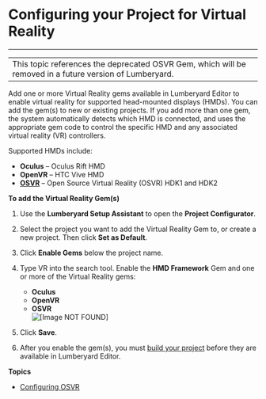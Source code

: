 # Configuring your Project for Virtual Reality<a name="virtual-reality-configuring"></a>


****  

|  | 
| --- |
|  This topic references the deprecated OSVR Gem, which will be removed in a future version of Lumberyard\.  | 

Add one or more Virtual Reality gems available in Lumberyard Editor to enable virtual reality for supported head\-mounted displays \(HMDs\)\. You can add the gem\(s\) to new or existing projects\. If you add more than one gem, the system automatically detects which HMD is connected, and uses the appropriate gem code to control the specific HMD and any associated virtual reality \(VR\) controllers\. 

Supported HMDs include:
+ **Oculus** – Oculus Rift HMD
+ **OpenVR** – HTC Vive HMD
+ [**OSVR**](virtual-reality-configuring-osvr.md) – Open Source Virtual Reality \(OSVR\) HDK1 and HDK2

**To add the Virtual Reality Gem\(s\)**

1. Use the **Lumberyard Setup Assistant** to open the **Project Configurator**\.

1. Select the project you want to add the Virtual Reality Gem to, or create a new project\. Then click **Set as Default**\.

1. Click **Enable Gems** below the project name\.

1. Type VR into the search tool\. Enable the **HMD Framework** Gem and one or more of the Virtual Reality gems:
   + **Oculus**
   + **OpenVR**
   + **OSVR**  
![\[Image NOT FOUND\]](http://docs.aws.amazon.com/lumberyard/latest/userguide/images/virtual-reality-add-gems.png)

1. Click **Save**\.

1. After you enable the gem\(s\), you must [build your project](game-build-intro.md) before they are available in Lumberyard Editor\.

**Topics**
+ [Configuring OSVR](virtual-reality-configuring-osvr.md)